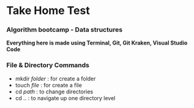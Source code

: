 # Take Home Test
### Algorithm bootcamp - Data structures

**Everything here is made using Terminal, Git, Git Kraken, Visual Studio Code**

### File & Directory Commands
* mkdir *folder* : for create a folder
* touch *file* : for create a file
* cd *path* : to change directories
* cd .. : to navigate up one directory level

